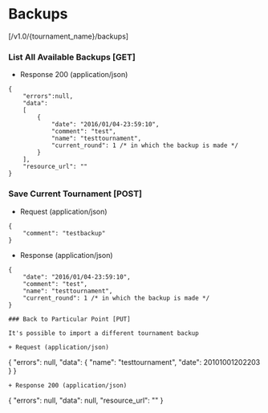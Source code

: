 # Backups

[/v1.0/{tournament_name}/backups]

### List All Available Backups [GET]

+ Response 200 (application/json)
```
{
    "errors":null,
    "data":
    [
        {
            "date": "2016/01/04-23:59:10",
            "comment": "test",
            "name": "testtournament",
            "current_round": 1 /* in which the backup is made */
        }
    ],
    "resource_url": ""
}
```

### Save Current Tournament [POST]

+ Request (application/json)

```
{
    "comment": "testbackup"
}
```

+ Response (application/json)

```
{
    "date": "2016/01/04-23:59:10",
    "comment": "test",
    "name": "testtournament",
    "current_round": 1 /* in which the backup is made */
}

### Back to Particular Point [PUT]

It's possible to import a different tournament backup

+ Request (application/json)
```
{
    "errors": null,
    "data":
    {
        "name": "testtournament",
        "date": 20101001202203
    }
}
```
+ Response 200 (application/json)
```
{
    "errors": null,
    "data": null,
    "resource_url": ""
}
```